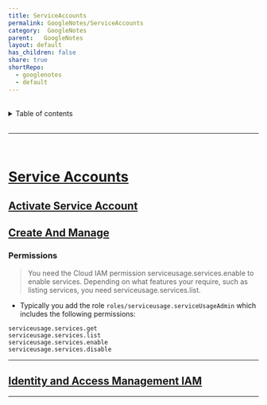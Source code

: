 ```yaml
---
title: ServiceAccounts    
permalink: GoogleNotes/ServiceAccounts    
category:  GoogleNotes    
parent:   GoogleNotes    
layout: default    
has_children: false    
share: true    
shortRepo:    
  - googlenotes    
  - default              
---
```

    
    
<br/>              
    
<details markdown="block">                    
<summary>                    
Table of contents                    
</summary>                    
{: .text-delta }                    
1. TOC                    
{:toc}                    
</details>                    
    
<br/>                    
    
***                    
    
<br/>    
    
# [Service Accounts](https://cloud.google.com/sdk/gcloud/reference/iam/service-accounts/set-iam-policy)    
    
## [Activate Service Account](https://cloud.google.com/sdk/gcloud/reference/auth/activate-service-account)    
    
## [Create And Manage](https://cloud.google.com/iam/docs/creating-managing-service-accounts)    
    
### Permissions    
    
> You need the Cloud IAM permission serviceusage.services.enable to enable services. Depending on what features your require, such as listing services, you need serviceusage.services.list.    
    
- Typically you add the role ``` roles/serviceusage.serviceUsageAdmin ``` which includes the following permissions:    
    
```    
serviceusage.services.get    
serviceusage.services.list    
serviceusage.services.enable    
serviceusage.services.disable    
```    
    
***    
    
## [Identity and Access Management IAM](https://cloud.google.com/iam/docs/roles-overview)    
    
***